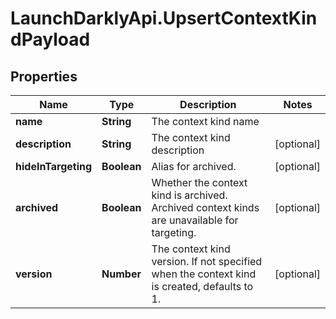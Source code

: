 # LaunchDarklyApi.UpsertContextKindPayload

## Properties

Name | Type | Description | Notes
------------ | ------------- | ------------- | -------------
**name** | **String** | The context kind name | 
**description** | **String** | The context kind description | [optional] 
**hideInTargeting** | **Boolean** | Alias for archived. | [optional] 
**archived** | **Boolean** | Whether the context kind is archived. Archived context kinds are unavailable for targeting. | [optional] 
**version** | **Number** | The context kind version. If not specified when the context kind is created, defaults to 1. | [optional] 


